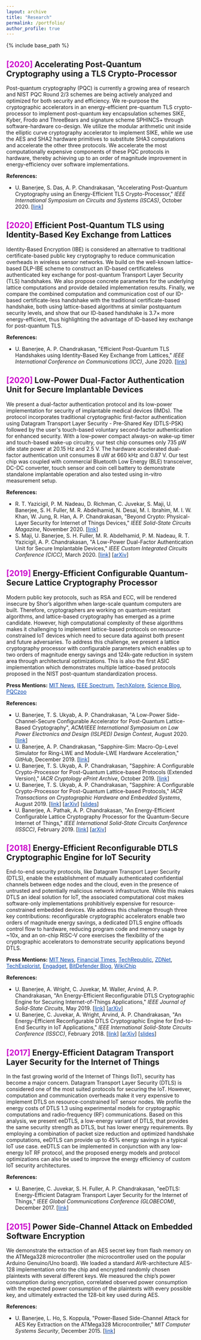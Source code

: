 ```yaml
---
layout: archive
title: "Research"
permalink: /portfolio/
author_profile: true
---
```


{% include base_path %}

<!-- 
{% for post in site.portfolio reversed %}
  {% include archive-single.html %}
{% endfor %}
-->

<span style="color:#CC00CC;">[2020]</span> Accelerating Post-Quantum Cryptography using a TLS Crypto-Processor
---------------

Post-quantum cryptography (PQC) is currently a growing area of research and NIST PQC Round 2/3 schemes are being actively analyzed and optimized for both security and efficiency. We re-purpose the cryptographic accelerators in an energy-efficient pre-quantum TLS crypto-processor to implement post-quantum key encapsulation schemes SIKE, Kyber, Frodo and ThreeBears and signature scheme SPHINCS+ through software-hardware co-design. We utilize the modular arithmetic unit inside the elliptic curve cryptography accelerator to implement SIKE, while we use the AES and SHA2 hardware primitives to substitute SHA3 computations and accelerate the other three protocols. We accelerate the most computationally expensive components of these PQC protocols in hardware, thereby achieving up to an order of magnitude improvement in energy-efficiency over software implementations.

<!-- 
![](/images/portfolio-fig7.png)
-->

<b>References:</b>
* U. Banerjee, S. Das, A. P. Chandrakasan, "Accelerating Post-Quantum Cryptography using an Energy-Efficient TLS Crypto-Processor," <i>IEEE International Symposium on Circuits and Systems (ISCAS)</i>, October 2020. [<a href="https://ieeexplore.ieee.org/document/9180550/" style="color:#0645AD;">link</a>]

<span style="color:#CC00CC;">[2020]</span> Efficient Post-Quantum TLS using Identity-Based Key Exchange from Lattices
---------------

Identity-Based Encryption (IBE) is considered an alternative to traditional certificate-based public key cryptography to reduce communication overheads in wireless sensor networks. We build on the well-known lattice-based DLP-IBE scheme to construct an ID-based certificateless authenticated key exchange for post-quantum Transport Layer Security (TLS) handshakes. We also propose concrete parameters for the underlying lattice computations and provide detailed implementation results. Finally, we compare the combined computation and communication cost of our ID-based certificate-less handshake with the traditional certificate-based handshake, both using lattice-based algorithms at similar postquantum security levels, and show that our ID-based handshake is 3.7× more energy-efficient, thus highlighting the advantage of ID-based key exchange for post-quantum TLS.

<!-- 
![](/images/portfolio-fig6.png)
-->

<b>References:</b>
* U. Banerjee, A. P. Chandrakasan, "Efficient Post-Quantum TLS Handshakes using Identity-Based Key Exchange from Lattices," <i>IEEE International Conference on Communications (ICC)</i>, June 2020. [<a href="https://ieeexplore.ieee.org/document/9148829/" style="color:#0645AD;">link</a>]

<span style="color:#CC00CC;">[2020]</span> Low-Power Dual-Factor Authentication Unit for Secure Implantable Devices
---------------

We present a dual-factor authentication protocol and its low-power implementation for security of implantable medical devices (IMDs). The protocol incorporates traditional cryptographic first-factor authentication using Datagram Transport Layer Security - Pre-Shared Key (DTLS-PSK) followed by the user's touch-based voluntary second-factor authentication for enhanced security. With a low-power compact always-on wake-up timer and touch-based wake-up circuitry, our test chip consumes only 735 pW idle state power at 20.15 Hz and 2.5 V. The hardware accelerated dual-factor authentication unit consumes 8 uW at 660 kHz and 0.87 V. Our test chip was coupled with commercial Bluetooth Low Energy (BLE) transceiver, DC-DC converter, touch sensor and coin cell battery to demonstrate standalone implantable operation and also tested using in-vitro measurement setup.

<!-- 
![](/images/portfolio-fig5.png)
-->

<b>References:</b>
* R. T. Yazicigil, P. M. Nadeau, D. Richman, C. Juvekar, S. Maji, U. Banerjee, S. H. Fuller, M. R. Abdelhamid, N. Desai, M. I. Ibrahim, M. I. W. Khan, W. Jung, R. Han, A. P. Chandrakasan, "Beyond Crypto: Physical-Layer Security for Internet of Things Devices," <i>IEEE Solid-State Circuits Magazine</i>, November 2020. [<a href="https://ieeexplore.ieee.org/document/9265324/" style="color:#0645AD;">link</a>]
* S. Maji, U. Banerjee, S. H. Fuller, M. R. Abdelhamid, P. M. Nadeau, R. T. Yazicigil, A. P. Chandrakasan, "A Low-Power Dual-Factor Authentication Unit for Secure Implantable Devices," <i>IEEE Custom Integrated Circuits Conference (CICC)</i>, March 2020. [<a href="https://ieeexplore.ieee.org/document/9075945/" style="color:#0645AD;">link</a>] [<a href="https://arxiv.org/abs/2004.13709" style="color:#0645AD;">arXiv</a>]

<span style="color:#CC00CC;">[2019]</span> Energy-Efficient Configurable Quantum-Secure Lattice Cryptography Processor
---------------

Modern public key protocols, such as RSA and ECC, will be rendered insecure by Shor’s algorithm when large-scale quantum computers are built. Therefore, cryptographers are working on quantum-resistant algorithms, and lattice-based cryptography has emerged as a prime candidate. However, high computational complexity of these algorithms makes it challenging to implement lattice-based protocols on resource-constrained IoT devices which need to secure data against both present and future adversaries. To address this challenge, we present a lattice cryptography processor with configurable parameters which enables up to two orders of magnitude energy savings and 124k-gate reduction in system area through architectural optimizations. This is also the first ASIC implementation which demonstrates multiple lattice-based protocols proposed in the NIST post-quantum standardization process.

<!-- 
![](/images/portfolio-fig4.png)
-->

<b>Press Mentions:</b> <a href="http://news.mit.edu/2019/securing-internet-things-in-quantum-age-0301" style="color:#0645AD;">MIT News</a>, <a href="https://spectrum.ieee.org/tech-talk/computing/embedded-systems/circuit-secures-the-iot-against-quantum-attack" style="color:#0645AD;">IEEE Spectrum</a>, <a href="https://techxplore.com/news/2019-03-internet-quantum-age.html" style="color:#0645AD;">TechXplore</a>, <a href="https://scienceblog.com/506455/securing-the-internet-of-things-in-the-quantum-age/
" style="color:#0645AD;">Science Blog</a>, <a href="https://pqczoo.com/hardware/design/2019/08/09/SapphireLatticeCrypto.html" style="color:#0645AD;">PQCzoo</a>

<b>References:</b>
* U. Banerjee, T. S. Ukyab, A. P. Chandrakasan, "A Low-Power Side-Channel-Secure Configurable Accelerator for Post-Quantum Lattice-Based Cryptography", <i>ACM/IEEE International Symposium on Low Power Electronics and Design (ISLPED) Design Contest</i>, August 2020. [<a href="https://banerjeeutsav.github.io/files/2020-islped-design-contest-demo-proposal.pdf" style="color:#0645AD;">link</a>]
* U. Banerjee, A. P. Chandrakasan, "Sapphire-Sim: Macro-Op-Level Simulator for Ring-LWE and Module-LWE Hardware Acceleration," <i>GitHub</i>, December 2019. [<a href="https://github.com/banerjeeutsav/sapphire_sim" style="color:#0645AD;">link</a>]
* U. Banerjee, T. S. Ukyab, A. P. Chandrakasan, "Sapphire: A Configurable Crypto-Processor for Post-Quantum Lattice-based Protocols (Extended Version)," <i>IACR Cryptology ePrint Archive</i>, October 2019. [<a href="https://eprint.iacr.org/2019/1140" style="color:#0645AD;">link</a>]
* U. Banerjee, T. S. Ukyab, A. P. Chandrakasan, "Sapphire: A Configurable Crypto-Processor for Post-Quantum Lattice-based Protocols," <i>IACR Transactions on Cryptographic Hardware and Embedded Systems</i>, August 2019. [<a href="https://tches.iacr.org/index.php/TCHES/article/view/8344/" style="color:#0645AD;">link</a>] [<a href="https://arxiv.org/abs/1910.07557" style="color:#0645AD;">arXiv</a>] [<a href="https://ches.iacr.org/2019/src/slides/Day1/Session1_Lattice_onlypdfs/Paper3_PPT_CHES_2019_UtsavBanerjee.pdf" style="color:#0645AD;">slides</a>]
* U. Banerjee, A. Pathak, A. P. Chandrakasan, "An Energy-Efficient Configurable Lattice Cryptography Processor for the Quantum-Secure Internet of Things," <i>IEEE International Solid-State Circuits Conference (ISSCC)</i>, February 2019. [<a href="https://ieeexplore.ieee.org/document/8662528/" style="color:#0645AD;">link</a>] [<a href="https://arxiv.org/abs/1903.04570" style="color:#0645AD;">arXiv</a>]

<span style="color:#CC00CC;">[2018]</span> Energy-Efficient Reconfigurable DTLS Cryptographic Engine for IoT Security
---------------

End-to-end security protocols, like Datagram Transport Layer Security (DTLS), enable the establishment of mutually authenticated confidential channels between edge nodes and the cloud, even in the presence of untrusted and potentially malicious network infrastructure. While this makes DTLS an ideal solution for IoT, the associated computational cost makes software-only implementations prohibitively expensive for resource-constrained embedded devices. We address this challenge through three key contributions: reconfigurable cryptographic accelerators enable two orders of magnitude energy savings, a dedicated DTLS engine offloads control flow to hardware, reducing program code and memory usage by ~10x, and an on-chip RISC-V core exercises the flexibility of the cryptographic accelerators to demonstrate security applications beyond DTLS.

<!-- 
![](/images/portfolio-fig3.png)
-->

<b>Press Mentions:</b> <a href="http://news.mit.edu/2018/energy-efficient-encryption-internet-of-things-0213" style="color:#0645AD;">MIT News</a>, <a href="https://www.ft.com/content/08fcd0f2-86a3-11e8-9199-c2a4754b5a0e" style="color:#0645AD;">Financial Times</a>, <a href="https://www.techrepublic.com/article/new-iot-chips-speed-encryption-dramatically-reduce-power-consumption-and-memory-requirements/" style="color:#0645AD;">TechRepublic</a>, <a href="http://www.zdnet.com/article/mit-creates-energy-efficient-chips-for-internet-of-things-device-encryption/" style="color:#0645AD;">ZDNet</a>, <a href="https://www.techexplorist.com/new-energy-efficient-encryption-technique-internet-things/11714/" style="color:#0645AD;">TechExplorist</a>, <a href="https://www.engadget.com/2018/02/13/mit-low-power-encryption-chip-internet-of-things-secure/" style="color:#0645AD;">Engadget</a>, <a href="https://www.bitdefender.com/box/blog/iot-news/mit-reveals-public-key-encryption-chip-secure-iot-devices/" style="color:#0645AD;">BitDefender Blog</a>, <a href="https://fuse.wikichip.org/news/1068/isscc-2018-mits-low-power-hardware-crypto-risc-v-iot-processor/" style="color:#0645AD;">WikiChip</a>

<b>References:</b>
* U. Banerjee, A. Wright, C. Juvekar, M. Waller, Arvind, A. P. Chandrakasan, "An Energy-Efficient Reconfigurable DTLS Cryptographic Engine for Securing Internet-of-Things Applications," <i>IEEE Journal of Solid-State Circuits</i>, May 2019. [<a href="https://ieeexplore.ieee.org/document/8721457/" style="color:#0645AD;">link</a>] [<a href="https://arxiv.org/abs/1907.04455" style="color:#0645AD;">arXiv</a>]
* U. Banerjee, C. Juvekar, A. Wright, Arvind, A. P. Chandrakasan, "An Energy-Efficient Reconfigurable DTLS Cryptographic Engine for End-to-End Security in IoT Applications," <i>IEEE International Solid-State Circuits Conference (ISSCC)</i>, February 2018. [<a href="https://ieeexplore.ieee.org/document/8310174/" style="color:#0645AD;">link</a>] [<a href="https://arxiv.org/abs/1903.04387" style="color:#0645AD;">arXiv</a>] [<a href="https://pdfs.semanticscholar.org/6b3f/8ca05dfd2f9e2ad9de5093f972c9b759592f.pdf" style="color:#0645AD;">slides</a>]

<span style="color:#CC00CC;">[2017]</span> Energy-Efficient Datagram Transport Layer Security for the Internet of Things
---------------

In the fast growing world of the Internet of Things (IoT), security has become a major concern. Datagram Transport Layer Security (DTLS) is considered one of the most suited protocols for securing the IoT. However, computation and communication overheads make it very expensive to implement DTLS on resource-constrained IoT sensor nodes. We profile the energy costs of DTLS 1.3 using experimental models for cryptographic computations and radio-frequency (RF) communications. Based on this analysis, we present eeDTLS, a low-energy variant of DTLS, that provides the same security strength as DTLS, but has lower energy requirements. By employing a combination of packet size reduction and optimized handshake computations, eeDTLS can provide up to 45% energy savings in a typical IoT use case. eeDTLS can be implemented in conjunction with any low-energy IoT RF protocol, and the proposed energy models and protocol optimizations can also be used to improve the energy efficiency of custom IoT security architectures.

<!-- 
![](/images/portfolio-fig2.png)
-->

<b>References:</b>
* U. Banerjee, C. Juvekar, S. H. Fuller, A. P. Chandrakasan, "eeDTLS: Energy-Efficient Datagram Transport Layer Security for the Internet of Things," <i>IEEE Global Communications Conference (GLOBECOM)</i>, December 2017. [<a href="https://ieeexplore.ieee.org/document/8255053/" style="color:#0645AD;">link</a>]

<span style="color:#CC00CC;">[2015]</span> Power Side-Channel Attack on Embedded Software Encryption
---------------

We demonstrate the extraction of an AES secret key from flash memory on the ATMega328 microcontroller (the microcontroller used on the popular Arduino Genuino/Uno board). We loaded a standard AVR-architecture AES-128 implementation onto the chip and encrypted randomly chosen plaintexts with several different keys. We measured the chip’s power consumption during encryption, correlated observed power consumption with the expected power consumption of the plaintexts with every possible key, and ultimately extracted the 128-bit key used during AES.

<!-- 
![](/images/portfolio-fig1.png)
-->

<b>References:</b>
* U. Banerjee, L. Ho, S. Koppula, "Power-Based Side-Channel Attack for AES Key Extraction on the ATMega328 Microcontroller," <i>MIT Computer Systems Security</i>, December 2015. [<a href="https://css.csail.mit.edu/6.858/2015/projects/utsav-lisayz-skoppula.pdf" style="color:#0645AD;">link</a>]